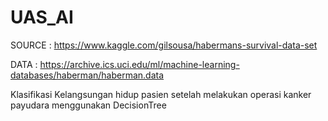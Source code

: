 # UAS_AI

SOURCE : https://www.kaggle.com/gilsousa/habermans-survival-data-set

DATA : https://archive.ics.uci.edu/ml/machine-learning-databases/haberman/haberman.data


Klasifikasi Kelangsungan hidup pasien setelah melakukan operasi kanker payudara menggunakan DecisionTree
